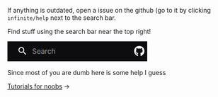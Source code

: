 <script src="assets/index.js"></script>

<style>
a.arrow-link::after {
  content: "->";
  display: inline-block;
  margin-left: 0.25em;
  margin-right: 0.25em;
  transition: margin 0.2s ease;
}
a.arrow-link:hover::after {
  margin-left: 0.5em;
  margin-right: 0em;
}
</style>

If anything is outdated, open a issue on the github (go to it by clicking `infinite/help` next to the search bar.

<p>Find stuff using the search bar near the top right!</p>

<img src="assets/search.png" alt="search bar">

<p>Since most of you are dumb here is some help I guess</p>

<nav>
  <a href="tutorials/" class="arrow-link">Tutorials for noobs</a>
</nav>
